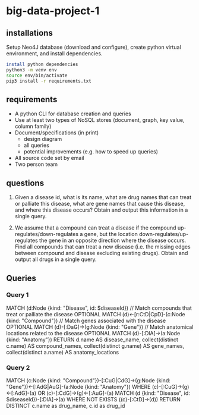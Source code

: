 # big-data-project-1

## installations
Setup Neo4J database (download and configure), create python virtual environment, and install dependencies.

```bash
install python dependencies
python3 -m venv env
source env/bin/activate
pip3 install -r requirements.txt
```

## requirements
- A python CLI for database creation and queries
- Use at least two types of NoSQL stores (document, graph, key value, column family)
- Document/specifications (in print)
  - design diagram
  - all queries
  - potential improvements (e.g. how to speed up queries)
- All source code set by email
- Two person team

## questions
1. Given a disease id, what is its name,
what are drug names that can treat or
palliate this disease, what are gene
names that cause this disease, and
where this disease occurs? Obtain and
output this information in a single query.

2. We assume that a compound can treat a disease if the
compound up-regulates/down-regulates a gene, but the location down-regulates/up-regulates the gene in an opposite direction where the disease occurs. Find all compounds that can treat a new disease (i.e. the missing edges between compound and disease excluding existing drugs). Obtain and output all drugs in
a single query.

## Queries
### Query 1
MATCH (d:Node {kind: "Disease", id: $diseaseId})
// Match compounds that treat or palliate the disease
OPTIONAL MATCH (d)<-[r:CtD|CpD]-(c:Node {kind: "Compound"})
// Match genes associated with the disease
OPTIONAL MATCH (d)-[:DaG]->(g:Node {kind: "Gene"})
// Match anatomical locations related to the disease
OPTIONAL MATCH (d)-[:DlA]->(a:Node {kind: "Anatomy"})
RETURN d.name AS disease_name,
  collect(distinct c.name) AS compound_names,
  collect(distinct g.name) AS gene_names,
  collect(distinct a.name) AS anatomy_locations

### Query 2
MATCH (c:Node {kind: "Compound"})-[:CuG|CdG]->(g:Node {kind: "Gene"})<-[:AdG|AuG]-(a:Node {kind: "Anatomy"})
WHERE (c)-[:CuG]->(g)<-[:AdG]-(a)
   OR (c)-[:CdG]->(g)<-[:AuG]-(a)
MATCH (d {kind: "Disease", id: $diseaseId})-[:DlA]->(a)
WHERE NOT EXISTS ((c)-[:CtD]->(d))
RETURN DISTINCT c.name as drug_name, c.id as drug_id




